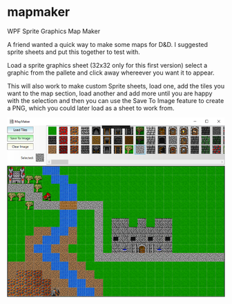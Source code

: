 # mapmaker
WPF Sprite Graphics Map Maker

A friend wanted a quick way to make some maps for D&D. I suggested sprite sheets and put this together to test with. 

Load a sprite graphics sheet (32x32 only for this first version) select a graphic from the pallete and click away whereever you want it to appear.

This will also work to make custom Sprite sheets, load one, add the tiles you want to the map section, load another and add more until you are happy with the selection and then you can use the Save To Image feature to create a PNG, which you could later load as a sheet to work from.

<img src="https://github.com/dmeldrum6/mapmaker/blob/master/MapMaker_Demo.png" />
